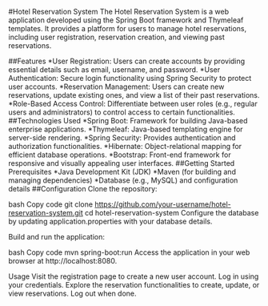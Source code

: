 #Hotel Reservation System
The Hotel Reservation System is a web application developed using the Spring Boot framework and Thymeleaf templates. 
It provides a platform for users to manage hotel reservations, including user registration, reservation creation, and viewing past reservations.

##Features
*User Registration: Users can create accounts by providing essential details such as email, username, and password.
*User Authentication: Secure login functionality using Spring Security to protect user accounts.
*Reservation Management: Users can create new reservations, update existing ones, and view a list of their past reservations.
*Role-Based Access Control: Differentiate between user roles (e.g., regular users and administrators) to control access to certain functionalities.
##Technologies Used
*Spring Boot: Framework for building Java-based enterprise applications.
*Thymeleaf: Java-based templating engine for server-side rendering.
*Spring Security: Provides authentication and authorization functionalities.
*Hibernate: Object-relational mapping for efficient database operations.
*Bootstrap: Front-end framework for responsive and visually appealing user interfaces.
##Getting Started
Prerequisites
*Java Development Kit (JDK)
*Maven (for building and managing dependencies)
*Database (e.g., MySQL) and configuration details
##Configuration
Clone the repository:

bash
Copy code
git clone https://github.com/your-username/hotel-reservation-system.git
cd hotel-reservation-system
Configure the database by updating application.properties with your database details.

Build and run the application:

bash
Copy code
mvn spring-boot:run
Access the application in your web browser at http://localhost:8080.

Usage
Visit the registration page to create a new user account.
Log in using your credentials.
Explore the reservation functionalities to create, update, or view reservations.
Log out when done.

